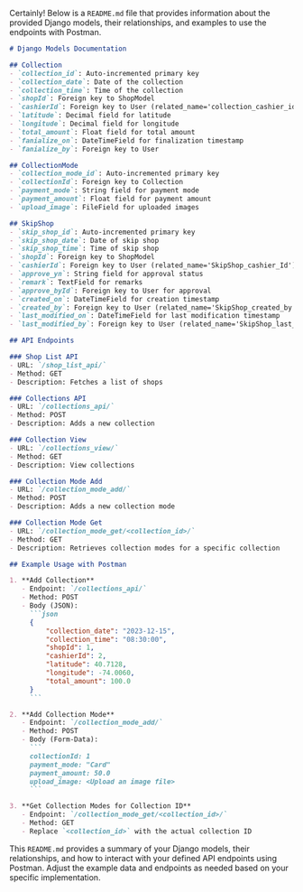 Certainly! Below is a `README.md` file that provides information about the provided Django models, their relationships, and examples to use the endpoints with Postman.

```markdown
# Django Models Documentation

## Collection
- `collection_id`: Auto-incremented primary key
- `collection_date`: Date of the collection
- `collection_time`: Time of the collection
- `shopId`: Foreign key to ShopModel
- `cashierId`: Foreign key to User (related_name='collection_cashier_id')
- `latitude`: Decimal field for latitude
- `longitude`: Decimal field for longitude
- `total_amount`: Float field for total amount
- `fanialize_on`: DateTimeField for finalization timestamp
- `fanialize_by`: Foreign key to User

## CollectionMode
- `collection_mode_id`: Auto-incremented primary key
- `collectionId`: Foreign key to Collection
- `payment_mode`: String field for payment mode
- `payment_amount`: Float field for payment amount
- `upload_image`: FileField for uploaded images

## SkipShop
- `skip_shop_id`: Auto-incremented primary key
- `skip_shop_date`: Date of skip shop
- `skip_shop_time`: Time of skip shop
- `shopId`: Foreign key to ShopModel
- `cashierId`: Foreign key to User (related_name='SkipShop_cashier_Id')
- `approve_yn`: String field for approval status
- `remark`: TextField for remarks
- `approve_byId`: Foreign key to User for approval
- `created_on`: DateTimeField for creation timestamp
- `created_by`: Foreign key to User (related_name='SkipShop_created_by')
- `last_modified_on`: DateTimeField for last modification timestamp
- `last_modified_by`: Foreign key to User (related_name='SkipShop_last_modified_by')

## API Endpoints

### Shop List API
- URL: `/shop_list_api/`
- Method: GET
- Description: Fetches a list of shops

### Collections API
- URL: `/collections_api/`
- Method: POST
- Description: Adds a new collection

### Collection View
- URL: `/collections_view/`
- Method: GET
- Description: View collections

### Collection Mode Add
- URL: `/collection_mode_add/`
- Method: POST
- Description: Adds a new collection mode

### Collection Mode Get
- URL: `/collection_mode_get/<collection_id>/`
- Method: GET
- Description: Retrieves collection modes for a specific collection

## Example Usage with Postman

1. **Add Collection**
   - Endpoint: `/collections_api/`
   - Method: POST
   - Body (JSON):
     ```json
     {
         "collection_date": "2023-12-15",
         "collection_time": "08:30:00",
         "shopId": 1,
         "cashierId": 2,
         "latitude": 40.7128,
         "longitude": -74.0060,
         "total_amount": 100.0
     }
     ```

2. **Add Collection Mode**
   - Endpoint: `/collection_mode_add/`
   - Method: POST
   - Body (Form-Data):
     ```
     collectionId: 1
     payment_mode: "Card"
     payment_amount: 50.0
     upload_image: <Upload an image file>
     ```

3. **Get Collection Modes for Collection ID**
   - Endpoint: `/collection_mode_get/<collection_id>/`
   - Method: GET
   - Replace `<collection_id>` with the actual collection ID
```

This `README.md` provides a summary of your Django models, their relationships, and how to interact with your defined API endpoints using Postman. Adjust the example data and endpoints as needed based on your specific implementation.